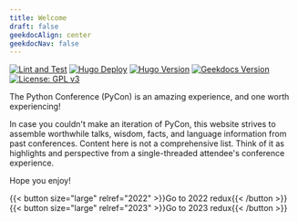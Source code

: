 ```yaml
---
title: Welcome
draft: false
geekdocAlign: center
geekdocNav: false
---
```


<span class="badge-placeholder">[![Lint and Test](https://github.com/jamesbraza/pycon-redux/actions/workflows/lint-test.yaml/badge.svg)](https://github.com/jamesbraza/pycon-redux/actions/workflows/lint-test.yaml)</span>
<span class="badge-placeholder">[![Hugo Deploy](https://github.com/jamesbraza/pycon-redux/actions/workflows/hugo.yaml/badge.svg)](https://github.com/jamesbraza/pycon-redux/actions/workflows/hugo.yaml)</span>
<span class="badge-placeholder">[![Hugo Version](https://img.shields.io/badge/Hugo-0.114.1-blue.svg)](https://gohugo.io)</span>
<span class="badge-placeholder">[![Geekdocs Version](https://img.shields.io/badge/Geekdocs-0.39.5-blue.svg)](https://geekdocs.de/)</span>
<span class="badge-placeholder">[![License: GPL v3](https://img.shields.io/badge/License-GPLv3-blue.svg)](https://github.com/jamesbraza/pycon-redux/blob/main/LICENSE)</span>

The Python Conference (PyCon) is an amazing experience,
and one worth experiencing!

In case you couldn't make an iteration of PyCon, this website strives to assemble
worthwhile talks, wisdom, facts, and language information
from past conferences.
Content here is not a comprehensive list.
Think of it as highlights and perspective
from a single-threaded attendee's conference experience.

Hope you enjoy!

{{< button size="large" relref="2022" >}}Go to 2022 redux{{< /button >}}
\
{{< button size="large" relref="2023" >}}Go to 2023 redux{{< /button >}}
